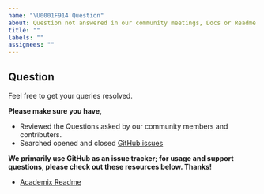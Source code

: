 ```yaml
---
name: "\U0001F914 Question"
about: Question not answered in our community meetings, Docs or Readme.
title: ""
labels: ""
assignees: ""
---
```


## Question

Feel free to get your queries resolved.

**Please make sure you have,**

- Reviewed the Questions asked by our community members and contributers.
- Searched opened and closed [GitHub issues](https://github.com/ChaitanyaD48/Academix/issues)

**We primarily use GitHub as an issue tracker; for usage and support questions, please check out these resources below. Thanks!**

- [Academix Readme](https://github.com/ChaitanyaD48/Academix/issues)
